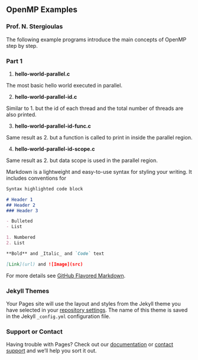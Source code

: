 ## OpenMP Examples
### Prof. N. Stergioulas


The following example programs introduce the main concepts of OpenMP step by step.

### Part 1

1. **hello-world-parallel.c**

The most basic hello world executed in parallel.

2. **hello-world-parallel-id.c**

Similar to 1. but the id of each thread and the total number of threads are also printed.

3. **hello-world-parallel-id-func.c**

Same result as 2. but a function is called to print in inside the parallel region.

4. **hello-world-parallel-id-scope.c**

Same result as 2. but data scope is used in the parallel region.

Markdown is a lightweight and easy-to-use syntax for styling your writing. It includes conventions for

```markdown
Syntax highlighted code block

# Header 1
## Header 2
### Header 3

- Bulleted
- List

1. Numbered
2. List

**Bold** and _Italic_ and `Code` text

[Link](url) and ![Image](src)
```

For more details see [GitHub Flavored Markdown](https://guides.github.com/features/mastering-markdown/).

### Jekyll Themes

Your Pages site will use the layout and styles from the Jekyll theme you have selected in your [repository settings](https://github.com/niksterg/openmp-course/settings). The name of this theme is saved in the Jekyll `_config.yml` configuration file.

### Support or Contact

Having trouble with Pages? Check out our [documentation](https://help.github.com/categories/github-pages-basics/) or [contact support](https://github.com/contact) and we’ll help you sort it out.
